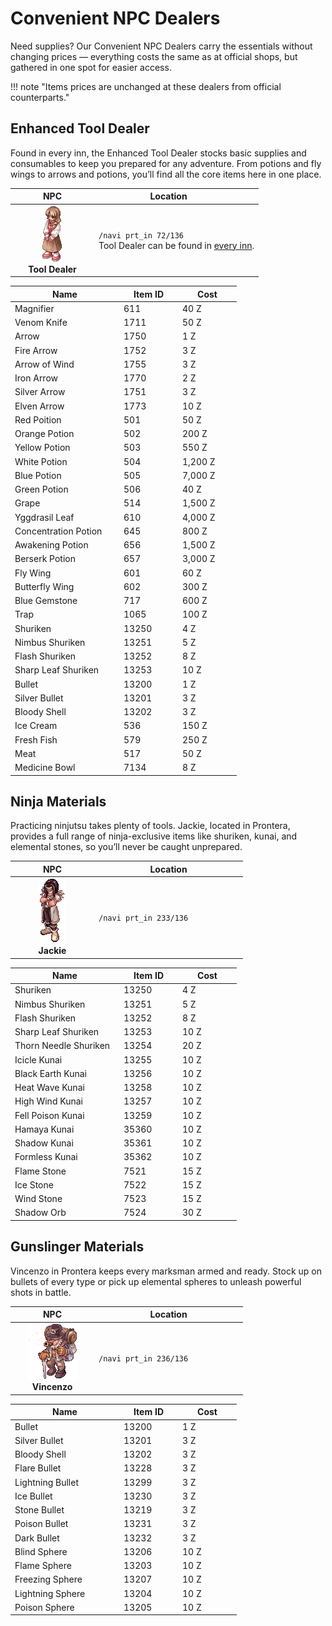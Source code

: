 # Convenient NPC Dealers
Need supplies? Our Convenient NPC Dealers carry the essentials without changing prices — everything costs the same as at official shops, but gathered in one spot for easier access.

!!! note "Items prices are unchanged at these dealers from official counterparts."

<!-- TODO: Add item sprites -->

## Enhanced Tool Dealer
Found in every inn, the Enhanced Tool Dealer stocks basic supplies and consumables to keep you prepared for any adventure. From potions and fly wings to arrows and potions, you’ll find all the core items here in one place.

| <div style="width:7.5rem">NPC</div> | <div style="width:14rem">Location</div> |
|:---:|---|
| ![Inn Tool Dealer](img/NPC/tool-dealer.gif)<br>**Tool Dealer** | `/navi prt_in 72/136`<br>Tool Dealer can be found in [every inn](Improvements.md#inns-are-available-in-the-following-towns). | 

| <div style="width:10rem">Name</div> | <div style="width:5rem;">Item ID</div> | <div style="width:5rem;">Cost</div> |
|---|---|---|
| Magnifier | 611 | 40 Z |
| Venom Knife | 1711 | 50 Z |
| Arrow | 1750 | 1 Z |
| Fire Arrow | 1752 | 3 Z |
| Arrow of Wind | 1755 | 3 Z |
| Iron Arrow | 1770 | 2 Z |
| Silver Arrow | 1751 | 3 Z |
| Elven Arrow | 1773 | 10 Z |
| Red Poition | 501 | 50 Z |
| Orange Potion | 502 | 200 Z |
| Yellow Potion | 503 | 550 Z |
| White Potion | 504 | 1,200 Z |
| Blue Potion | 505 | 7,000 Z |
| Green Potion | 506 | 40 Z |
| Grape | 514 | 1,500 Z |
| Yggdrasil Leaf | 610 | 4,000 Z |
| Concentration Potion | 645 | 800 Z |
| Awakening Potion | 656 | 1,500 Z |
| Berserk Potion | 657 | 3,000 Z |
| Fly Wing | 601 | 60 Z |
| Butterfly Wing | 602 | 300 Z |
| Blue Gemstone | 717 | 600 Z |
| Trap | 1065 | 100 Z |
| Shuriken | 13250 | 4 Z |
| Nimbus Shuriken | 13251 | 5 Z |
| Flash Shuriken | 13252 | 8 Z |
| Sharp Leaf Shuriken | 13253 | 10 Z |
| Bullet | 13200 | 1 Z |
| Silver Bullet | 13201 | 3 Z |
| Bloody Shell | 13202 | 3 Z |
| Ice Cream | 536 | 150 Z |
| Fresh Fish | 579 | 250 Z |
| Meat | 517 | 50 Z |
| Medicine Bowl | 7134 | 8 Z |



## Ninja Materials
Practicing ninjutsu takes plenty of tools. Jackie, located in Prontera, provides a full range of ninja-exclusive items like shuriken, kunai, and elemental stones, so you’ll never be caught unprepared.

| <div style="width:7.5rem">NPC</div> | <div style="width:14rem">Location</div> |
|:---:|---|
| ![Ninja Dealer](img/NPC/ninja-dealer.gif)<br>**Jackie** | `/navi prt_in 233/136` | 

| <div style="width:10rem">Name</div> | <div style="width:5rem;">Item ID</div> | <div style="width:5rem;">Cost</div> |
|---|---|---|
| Shuriken | 13250 | 4 Z |
| Nimbus Shuriken | 13251 | 5 Z |
| Flash Shuriken | 13252 | 8 Z |
| Sharp Leaf Shuriken | 13253 | 10 Z |
| Thorn Needle Shuriken | 13254 | 20 Z |
| Icicle Kunai | 13255 | 10 Z |
| Black Earth Kunai | 13256 | 10 Z |
| Heat Wave Kunai | 13258 | 10 Z |
| High Wind Kunai | 13257 | 10 Z |
| Fell Poison Kunai | 13259 | 10 Z |
| Hamaya Kunai | 35360 | 10 Z |
| Shadow Kunai | 35361 | 10 Z |
| Formless Kunai | 35362 | 10 Z |
| Flame Stone | 7521 | 15 Z |
| Ice Stone | 7522 | 15 Z |
| Wind Stone | 7523 | 15 Z |
| Shadow Orb | 7524 | 30 Z |

## Gunslinger Materials
Vincenzo in Prontera keeps every marksman armed and ready. Stock up on bullets of every type or pick up elemental spheres to unleash powerful shots in battle.

| <div style="width:7.5rem">NPC</div> | <div style="width:14rem">Location</div> |
|:---:|---|
| ![Gunslinger Dealer](img/NPC/gunslinger-dealer.gif)<br>**Vincenzo** | `/navi prt_in 236/136` | 

| <div style="width:10rem">Name</div> | <div style="width:5rem;">Item ID</div> | <div style="width:5rem;">Cost</div> |
|---|---|---|
| Bullet | 13200 | 1 Z |
| Silver Bullet | 13201 | 3 Z |
| Bloody Shell | 13202 | 3 Z |
| Flare Bullet | 13228 | 3 Z |
| Lightning Bullet | 13299 | 3 Z |
| Ice Bullet | 13230 | 3 Z |
| Stone Bullet | 13219 | 3 Z |
| Poison Bullet | 13231 | 3 Z |
| Dark Bullet | 13232 | 3 Z |
| Blind Sphere | 13206 | 10 Z |
| Flame Sphere | 13203 | 10 Z |
| Freezing Sphere | 13207 | 10 Z |
| Lightning Sphere | 13204 | 10 Z |
| Poison Sphere | 13205 | 10 Z |